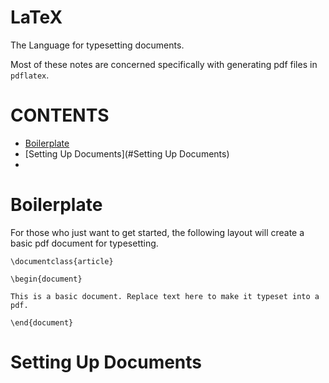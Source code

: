 # LaTeX

The Language for typesetting documents.

Most of these notes are concerned specifically with generating pdf files in `pdflatex`.

# CONTENTS
* [Boilerplate](#Boilerplate)
* [Setting Up Documents](#Setting Up Documents)
* []()


# Boilerplate

For those who just want to get started, the following layout will create a basic pdf document for typesetting.

```
\documentclass{article}

\begin{document}

This is a basic document. Replace text here to make it typeset into a pdf.

\end{document}
```


# Setting Up Documents


